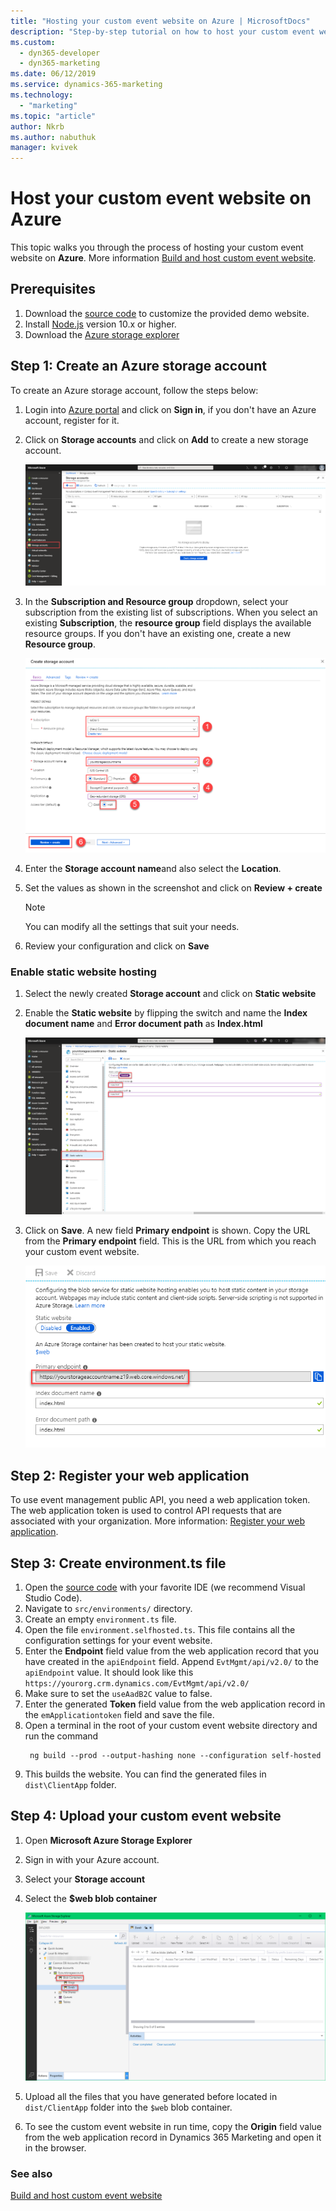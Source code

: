 ```yaml
---
title: "Hosting your custom event website on Azure | MicrosoftDocs"
description: "Step-by-step tutorial on how to host your custom event website on Azure"
ms.custom:
  - dyn365-developer
  - dyn365-marketing
ms.date: 06/12/2019
ms.service: dynamics-365-marketing
ms.technology: 
  - "marketing"
ms.topic: "article"
author: Nkrb
ms.author: nabuthuk
manager: kvivek
---
```


# Host your custom event website on Azure

This topic walks you through the process of hosting your custom event website on **Azure**. More information [Build and host custom event website](event-management-web-application.md).

## Prerequisites

1. Download the [source code](https://go.microsoft.com/fwlink/?linkid=2042224) to customize the provided demo website.
2. Install [Node.js](https://nodejs.org/en/download/) version 10.x or higher.
3. Download the [Azure storage explorer](https://docs.microsoft.com/en-us/azure/vs-azure-tools-storage-manage-with-storage-explorer?tabs=windows)

## Step 1:  Create an Azure storage account

To create an Azure storage account, follow the steps below:

1. Login into [Azure portal](https://portal.azure.com) and click on **Sign in**, if you don't have an Azure account, register for it.

2. Click on **Storage accounts** and click on **Add** to create a new storage account.
  
    ![Storage accounts](../media/storage-accounts.png "Storage accounts")

3. In the **Subscription and Resource group** dropdown, select your subscription from the existing list of subscriptions. When you select an existing **Subscription**, the **resource group** field displays the available resource groups. If you don't have an existing one, create a new **Resource group**.

    ![Create Storage accounts](../media/create-storage-account.png "Create Storage accounts")

4. Enter the **Storage account name**and also select the **Location**.

5. Set the values as shown in the screenshot and click on **Review + create**

   > [!NOTE]
   > You can modify all the settings that suit your needs.

6. Review your configuration and click on **Save**

### Enable static website hosting

1. Select the newly created **Storage account** and click on **Static website**

2. Enable the **Static website** by flipping the switch and name the **Index document name** and **Error document path** as **Index.html**

    ![Static website](../media/enabling-static-website.png "Static website")
3. Click on **Save**. A new field **Primary endpoint** is shown. Copy the URL from the **Primary endpoint** field. This is the URL from which you reach your custom event website.
  
     ![Enable static website](../media/static-website.png "Enable static website")

## Step 2: Register your web application

To use event management public API, you need a web application token. The web application token is used to control API requests that are associated with your organization. More information: [Register your web application](register-web-application-events-api.md).

## Step 3: Create environment.ts file

1. Open the [source code](https://go.microsoft.com/fwlink/?linkid=2042224) with your favorite IDE (we recommend Visual Studio Code).  
2. Navigate to `src/environments/` directory. 
3. Create an empty `environment.ts` file.
4. Open the file `environment.selfhosted.ts`. This file contains all the configuration settings for your event website. 
5. Enter the **Endpoint** field value from the web application record that you have created in the `apiEndpoint` field. Append `EvtMgmt/api/v2.0/` to the `apiEndpoint` value. It should look like this `https://yourorg.crm.dynamics.com/EvtMgmt/api/v2.0/`
6. Make sure to set the `useAadB2C` value to false.
7. Enter the generated **Token** field value from the web application record in the `emApplicationtoken` field and save the file. 
8. Open a terminal in the root of your custom event website directory and run the command
    ```CLI 
     ng build --prod --output-hashing none --configuration self-hosted 
    ``` 
9. This builds the website. You can find the generated files in `dist\ClientApp` folder. 

## Step 4: Upload your custom event website

1. Open **Microsoft Azure Storage Explorer** 
2. Sign in with your Azure account. 
3. Select your **Storage account** 
4. Select the **$web blob container**

   ![Web blob container](../media/web-blob-container.png "Web blob container")
   
5. Upload all the files that you have generated before located in `dist/ClientApp` folder into the `$web` blob container. 
6. To see the custom event website in run time, copy the **Origin** field value from the web application record in Dynamics 365 Marketing and open it in the browser.

### See also

[Build and host custom event website](event-management-web-application.md)

